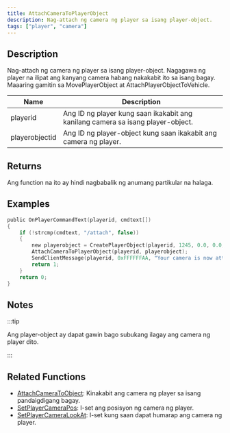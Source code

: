 ```yaml
---
title: AttachCameraToPlayerObject
description: Nag-attach ng camera ng player sa isang player-object.
tags: ["player", "camera"]
---
```


## Description

Nag-attach ng camera ng player sa isang player-object. Nagagawa ng player na ilipat ang kanyang camera habang nakakabit ito sa isang bagay. Maaaring gamitin sa MovePlayerObject at AttachPlayerObjectToVehicle.

| Name           | Description                                                                    |
| -------------- | ------------------------------------------------------------------------------ |
| playerid       | Ang ID ng player kung saan ikakabit ang kanilang camera sa isang player-object.|
| playerobjectid | Ang ID ng player-object kung saan ikakabit ang camera ng player.               |

## Returns

Ang function na ito ay hindi nagbabalik ng anumang partikular na halaga.

## Examples

```c
public OnPlayerCommandText(playerid, cmdtext[])
{
    if (!strcmp(cmdtext, "/attach", false))
    {
        new playerobject = CreatePlayerObject(playerid, 1245, 0.0, 0.0, 3.0, 0.0, 0.0, 0.0);
        AttachCameraToPlayerObject(playerid, playerobject);
        SendClientMessage(playerid, 0xFFFFFFAA, "Your camera is now attached to an object.");
        return 1;
    }
    return 0;
}
```

## Notes

:::tip

Ang player-object ay dapat gawin bago subukang ilagay ang camera ng player dito.

:::

## Related Functions

- [AttachCameraToObject](AttachCameraToObject): Kinakabit ang camera ng player sa isang pandaigdigang bagay.
- [SetPlayerCameraPos](SetPlayerCameraPos): I-set ang posisyon ng camera ng player.
- [SetPlayerCameraLookAt](SetPlayerCameraLookAt): I-set kung saan dapat humarap ang camera ng player.